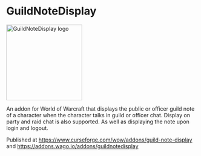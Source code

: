 # GuildNoteDisplay

<img src="https://github.com/user-attachments/assets/58874d87-abd4-4e77-8083-98238b25ffd3" alt="GuildNoteDisplay logo" width="200"/>

An addon for World of Warcraft that displays the public or officer guild note of a character when the character talks in guild or officer chat. Display on party and raid chat is also supported. As well as displaying the note upon login and logout.

Published at https://www.curseforge.com/wow/addons/guild-note-display and https://addons.wago.io/addons/guildnotedisplay
